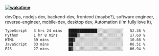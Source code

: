 **[![wakatime](https://wakatime.com/badge/user/87646243-158a-4241-a3cb-668e1fa2dbb8.svg)](https://wakatime.com/@87646243-158a-4241-a3cb-668e1fa2dbb8?style=plastic)**


devOps, nodejs dev, backend-dev, frontend (maybe?), software engineer, reverse-engineer, mobile-dev, desktop dev, Automation (i'm fully love it), 

<!--START_SECTION:waka-->

```txt
TypeScript   3 hrs 24 mins   █████████████░░░░░░░░░░░░   52.38 %
Python       1 hr 8 mins     ████▒░░░░░░░░░░░░░░░░░░░░   17.60 %
HTML         39 mins         ██▓░░░░░░░░░░░░░░░░░░░░░░   10.08 %
JavaScript   33 mins         ██░░░░░░░░░░░░░░░░░░░░░░░   08.51 %
EJS          27 mins         █▓░░░░░░░░░░░░░░░░░░░░░░░   06.94 %
```

<!--END_SECTION:waka-->
